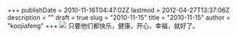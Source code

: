 +++
publishDate = 2010-11-16T04:47:02Z
lastmod = 2012-04-27T13:37:06Z
description = ""
draft = true
slug = "2010-11-15"
title = "2010-11-15"
author = "koojiafeng"
+++
<img src="http://www.koojiafeng.name/images/20101115.jpg">
只要他们都快乐，健康，开心，幸福，就好了。